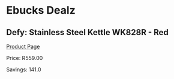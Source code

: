 
# Ebucks Dealz
## Defy: Stainless Steel Kettle WK828R - Red
[Product Page](https://www.ebucks.com/web/shop/productSelected.do?prodId=1151198082&catId=704985963)

Price: R559.00

Savings: 141.0


	